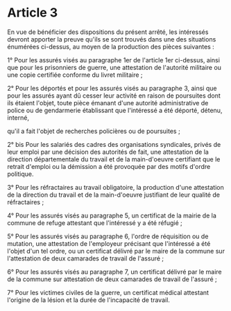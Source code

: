 # Article 3

En vue de bénéficier des dispositions du présent arrêté, les intéressés devront apporter la preuve qu'ils se sont trouvés dans une des situations énumérées ci-dessus, au moyen de la production des pièces suivantes :

1° Pour les assurés visés au paragraphe 1er de l'article 1er ci-dessus, ainsi que pour les prisonniers de guerre, une attestation de l'autorité militaire ou une copie certifiée conforme du livret militaire ;

2° Pour les déportés et pour les assurés visés au paragraphe 3, ainsi que pour les assurés ayant dû cesser leur activité en raison de poursuites dont ils étaient l'objet, toute pièce émanant d'une autorité administrative de police ou de gendarmerie établissant que l'intéressé a été déporté, détenu, interné,

qu'il a fait l'objet de recherches policières ou de poursuites ;

2° bis Pour les salariés des cadres des organisations syndicales, privés de leur emploi par une décision des autorités de fait, une attestation de la direction départementale du travail et de la main-d'oeuvre certifiant que le retrait d'emploi ou la démission a été provoquée par des motifs d'ordre politique.

3° Pour les réfractaires au travail obligatoire, la production d'une attestation de la direction du travail et de la main-d'oeuvre justifiant de leur qualité de réfractaires ;

4° Pour les assurés visés au paragraphe 5, un certificat de la mairie de la commune de refuge attestant que l'intéressé y a été réfugié ;

5° Pour les assurés visés au paragraphe 6, l'ordre de réquisition ou de mutation, une attestation de l'employeur précisant que l'intéressé a été l'objet d'un tel ordre, ou un certificat délivré par le maire de la commune sur l'attestation de deux camarades de travail de l'assuré ;

6° Pour les assurés visés au paragraphe 7, un certificat délivré par le maire de la commune sur attestation de deux camarades de travail de l'assuré ;

7° Pour les victimes civiles de la guerre, un certificat médical attestant l'origine de la lésion et la durée de l'incapacité de travail.
